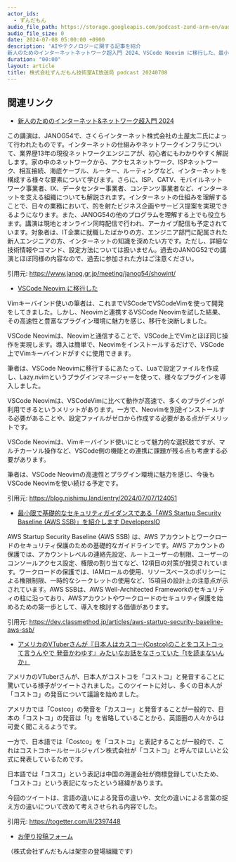 ```yaml
---
actor_ids:
  - ずんだもん
audio_file_path: https://storage.googleapis.com/podcast-zund-arm-on/audio/株式会社ずんだもん技術室AI放送局_podcast_20240708.mp3
audio_file_size: 0
date: 2024-07-08 05:00:00 +0900
description: 'AIやテクノロジーに関する記事を紹介  
新人のためのインターネットネットワーク超入門 2024、VSCode Neovim に移行した、最小限で基礎的なセキュリティガイダンスである「AWS Startup Security Baseline (AWS SSB)」を紹介します  DevelopersIO、アメリカのVTuberさんが『日本人はカスコー(Costco)のことをコストコって言うんやで 発音かわゆす』みたいなお話をなさっていた「tを読まないんか」'
duration: "00:00"
layout: article
title: 株式会社ずんだもん技術室AI放送局 podcast 20240708
---
```


## 関連リンク


- [新人のためのインターネット&ネットワーク超入門 2024](https://www.janog.gr.jp/meeting/janog54/showint/)  


この講演は、JANOG54で、さくらインターネット株式会社の土屋太二氏によって行われたものです。インターネットの仕組みやネットワークインフラについて、業界歴13年の現役ネットワークエンジニアが、初心者にもわかりやすく解説します。家の中のネットワークから、アクセスネットワーク、ISPネットワーク、相互接続、海底ケーブル、ルーター、ルーティングなど、インターネットを構成する様々な要素について学びます。さらに、ISP、CATV、モバイルネットワーク事業者、IX、データセンター事業者、コンテンツ事業者など、インターネットを支える組織についても解説されます。インターネットの仕組みを理解することで、日々の業務において、的を射たビジネス企画やサービス提案を実現できるようになります。また、JANOG54の他のプログラムを理解する上でも役立ちます。講演は現地とオンライン同時配信で行われ、アーカイブ配信も予定されています。対象者は、IT企業に就職したばかりの方、エンジニア部門に配属された新人エンジニアの方、インターネットの知識を深めたい方です。ただし、詳細な技術情報やコマンド、設定方法については扱いません。過去のJANOG52での講演とほぼ同様の内容なので、過去に参加された方はご注意ください。 


引用元: https://www.janog.gr.jp/meeting/janog54/showint/


- [VSCode Neovim に移行した](https://blog.nishimu.land/entry/2024/07/07/124051)  


Vimキーバインド使いの筆者は、これまでVSCodeでVSCodeVimを使って開発をしてきました。しかし、Neovimと連携するVSCode Neovimを試した結果、その高速性と豊富なプラグイン環境に魅力を感じ、移行を決断しました。

VSCode Neovimは、Neovimと通信することで、VSCode上でVimとほぼ同じ操作を実現します。導入は簡単で、Neovimをインストールするだけで、VSCode上でVimキーバインドがすぐに使用できます。

筆者は、VSCode Neovimに移行するにあたって、Luaで設定ファイルを作成し、Lazy.nvimというプラグインマネージャーを使って、様々なプラグインを導入しました。

VSCode Neovimは、VSCodeVimに比べて動作が高速で、多くのプラグインが利用できるというメリットがあります。一方で、Neovimを別途インストールする必要があることや、設定ファイルがゼロから作成する必要がある点がデメリットです。

VSCode Neovimは、Vimキーバインド使いにとって魅力的な選択肢ですが、マルチカーソル操作など、VSCode側の機能との連携に課題が残る点も考慮する必要があります。

筆者は、VSCode Neovimの高速性とプラグイン環境に魅力を感じ、今後もVSCode Neovimを使い続ける予定です。 


引用元: https://blog.nishimu.land/entry/2024/07/07/124051


- [最小限で基礎的なセキュリティガイダンスである「AWS Startup Security Baseline (AWS SSB)」を紹介します  DevelopersIO](https://dev.classmethod.jp/articles/aws-startup-security-baseline-aws-ssb/)  


AWS Startup Security Baseline (AWS SSB) は、AWS アカウントとワークロードのセキュリティ保護のための基礎的なガイドラインです。AWS アカウントの保護では、アカウントレベルの連絡先設定、ルートユーザーの制限、ユーザーのコンソールアクセス設定、権限の割り当てなど、12項目の対策が推奨されています。ワークロードの保護では、IAMロールの使用、リソースベースのポリシーによる権限制限、一時的なシークレットの使用など、15項目の設計上の注意点が示されています。AWS SSBは、AWS Well-Architected Frameworkのセキュリティの柱に沿っており、AWSアカウントやワークロードのセキュリティ保護を始めるための第一歩として、導入を検討する価値があります。 


引用元: https://dev.classmethod.jp/articles/aws-startup-security-baseline-aws-ssb/


- [アメリカのVTuberさんが『日本人はカスコー(Costco)のことをコストコって言うんやで 発音かわゆす』みたいなお話をなさっていた「tを読まないんか」](https://togetter.com/li/2397448)  


アメリカのVTuberさんが、日本人がコストコを「コストコ」と発音することに驚いている様子がツイートされました。このツイートに対し、多くの日本人が「コストコ」の発音について議論を始めました。

アメリカでは「Costco」の発音を「カスコー」と発音することが一般的で、日本の「コストコ」の発音は「t」を省略していることから、英語圏の人々からは可愛く聞こえるようです。

一方で、日本語では「Costco」を「コストコ」と表記することが一般的で、これはコストコホールセールジャパン株式会社が「コストコ」と呼んでほしいと公式に発表しているためです。

日本語では「コスコ」という表記は中国の海運会社が商標登録していたため、「コストコ」という表記になったという経緯があります。

今回のツイートは、言語の違いによる発音の違いや、文化の違いによる言葉の捉え方の違いについて改めて考えさせられる内容でした。


引用元: https://togetter.com/li/2397448



- [お便り投稿フォーム](https://forms.gle/ffg4JTfqdiqK62qf9)

（株式会社ずんだもんは架空の登場組織です）
